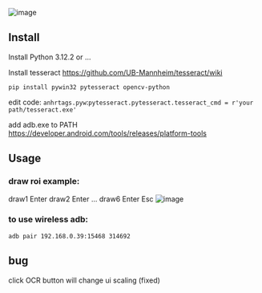 ![image](https://github.com/forxxin/Arknights_recruitment_tag/assets/165651451/d48e148c-3a14-491c-ae74-3eed0b0e807a)




## Install
Install Python 3.12.2 or ...

Install tesseract https://github.com/UB-Mannheim/tesseract/wiki

```pip install pywin32 pytesseract opencv-python```

edit code:   ```anhrtags.pyw```:```pytesseract.pytesseract.tesseract_cmd = r'your path/tesseract.exe'```

add adb.exe to PATH https://developer.android.com/tools/releases/platform-tools

## Usage
### draw roi example:
draw1 Enter draw2 Enter ... draw6 Enter Esc
![image](https://github.com/forxxin/Arknights_recruitment_tag/assets/165651451/83db558f-c286-4b61-88ea-8da3c033f089)


### to use wireless adb:
  ```adb pair 192.168.0.39:15468 314692```
  
## bug
   click OCR button will change ui scaling (fixed)
   
